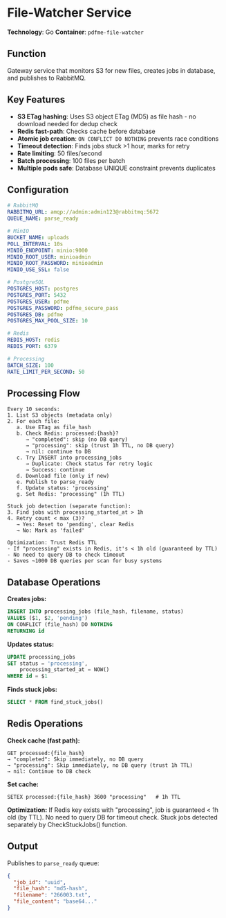 # File-Watcher Service

**Technology**: Go
**Container**: `pdfme-file-watcher`

## Function

Gateway service that monitors S3 for new files, creates jobs in database, and publishes to RabbitMQ.

## Key Features

- **S3 ETag hashing**: Uses S3 object ETag (MD5) as file hash - no download needed for dedup check
- **Redis fast-path**: Checks cache before database
- **Atomic job creation**: `ON CONFLICT DO NOTHING` prevents race conditions
- **Timeout detection**: Finds jobs stuck >1 hour, marks for retry
- **Rate limiting**: 50 files/second
- **Batch processing**: 100 files per batch
- **Multiple pods safe**: Database UNIQUE constraint prevents duplicates

## Configuration

```yaml
# RabbitMQ
RABBITMQ_URL: amqp://admin:admin123@rabbitmq:5672
QUEUE_NAME: parse_ready

# MinIO
BUCKET_NAME: uploads
POLL_INTERVAL: 10s
MINIO_ENDPOINT: minio:9000
MINIO_ROOT_USER: minioadmin
MINIO_ROOT_PASSWORD: minioadmin
MINIO_USE_SSL: false

# PostgreSQL
POSTGRES_HOST: postgres
POSTGRES_PORT: 5432
POSTGRES_USER: pdfme
POSTGRES_PASSWORD: pdfme_secure_pass
POSTGRES_DB: pdfme
POSTGRES_MAX_POOL_SIZE: 10

# Redis
REDIS_HOST: redis
REDIS_PORT: 6379

# Processing
BATCH_SIZE: 100
RATE_LIMIT_PER_SECOND: 50
```

## Processing Flow

```
Every 10 seconds:
1. List S3 objects (metadata only)
2. For each file:
   a. Use ETag as file_hash
   b. Check Redis: processed:{hash}?
      → "completed": skip (no DB query)
      → "processing": skip (trust 1h TTL, no DB query)
      → nil: continue to DB
   c. Try INSERT into processing_jobs
      → Duplicate: Check status for retry logic
      → Success: continue
   d. Download file (only if new)
   e. Publish to parse_ready
   f. Update status: 'processing'
   g. Set Redis: "processing" (1h TTL)

Stuck job detection (separate function):
3. Find jobs with processing_started_at > 1h
4. Retry count < max (3)?
   → Yes: Reset to 'pending', clear Redis
   → No: Mark as 'failed'

Optimization: Trust Redis TTL
- If "processing" exists in Redis, it's < 1h old (guaranteed by TTL)
- No need to query DB to check timeout
- Saves ~1000 DB queries per scan for busy systems
```

## Database Operations

**Creates jobs:**
```sql
INSERT INTO processing_jobs (file_hash, filename, status)
VALUES ($1, $2, 'pending')
ON CONFLICT (file_hash) DO NOTHING
RETURNING id
```

**Updates status:**
```sql
UPDATE processing_jobs
SET status = 'processing',
    processing_started_at = NOW()
WHERE id = $1
```

**Finds stuck jobs:**
```sql
SELECT * FROM find_stuck_jobs()
```

## Redis Operations

**Check cache (fast path):**
```
GET processed:{file_hash}
→ "completed": Skip immediately, no DB query
→ "processing": Skip immediately, no DB query (trust 1h TTL)
→ nil: Continue to DB check
```

**Set cache:**
```
SETEX processed:{file_hash} 3600 "processing"   # 1h TTL
```

**Optimization:**
If Redis key exists with "processing", job is guaranteed < 1h old (by TTL).
No need to query DB for timeout check.
Stuck jobs detected separately by CheckStuckJobs() function.

## Output

Publishes to `parse_ready` queue:
```json
{
  "job_id": "uuid",
  "file_hash": "md5-hash",
  "filename": "266003.txt",
  "file_content": "base64..."
}
```
